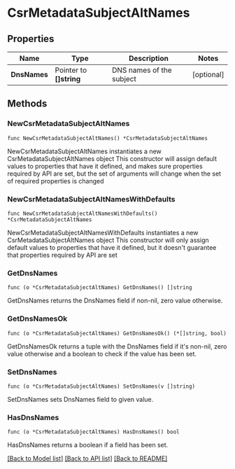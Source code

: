 # CsrMetadataSubjectAltNames

## Properties

Name | Type | Description | Notes
------------ | ------------- | ------------- | -------------
**DnsNames** | Pointer to **[]string** | DNS names of the subject | [optional] 

## Methods

### NewCsrMetadataSubjectAltNames

`func NewCsrMetadataSubjectAltNames() *CsrMetadataSubjectAltNames`

NewCsrMetadataSubjectAltNames instantiates a new CsrMetadataSubjectAltNames object
This constructor will assign default values to properties that have it defined,
and makes sure properties required by API are set, but the set of arguments
will change when the set of required properties is changed

### NewCsrMetadataSubjectAltNamesWithDefaults

`func NewCsrMetadataSubjectAltNamesWithDefaults() *CsrMetadataSubjectAltNames`

NewCsrMetadataSubjectAltNamesWithDefaults instantiates a new CsrMetadataSubjectAltNames object
This constructor will only assign default values to properties that have it defined,
but it doesn't guarantee that properties required by API are set

### GetDnsNames

`func (o *CsrMetadataSubjectAltNames) GetDnsNames() []string`

GetDnsNames returns the DnsNames field if non-nil, zero value otherwise.

### GetDnsNamesOk

`func (o *CsrMetadataSubjectAltNames) GetDnsNamesOk() (*[]string, bool)`

GetDnsNamesOk returns a tuple with the DnsNames field if it's non-nil, zero value otherwise
and a boolean to check if the value has been set.

### SetDnsNames

`func (o *CsrMetadataSubjectAltNames) SetDnsNames(v []string)`

SetDnsNames sets DnsNames field to given value.

### HasDnsNames

`func (o *CsrMetadataSubjectAltNames) HasDnsNames() bool`

HasDnsNames returns a boolean if a field has been set.


[[Back to Model list]](../README.md#documentation-for-models) [[Back to API list]](../README.md#documentation-for-api-endpoints) [[Back to README]](../README.md)



